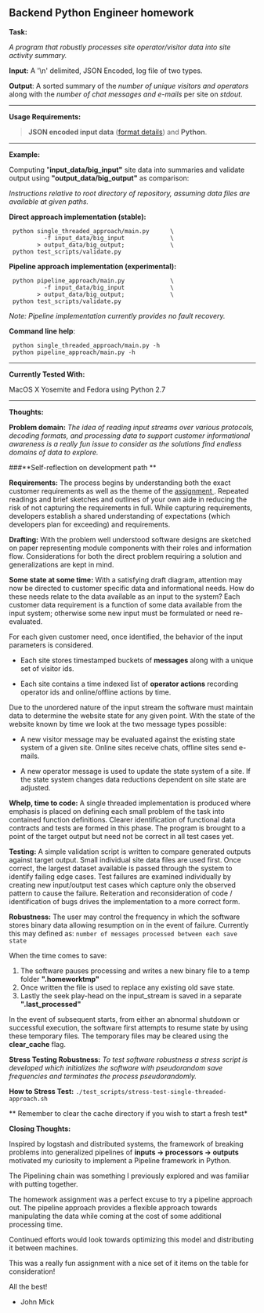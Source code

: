 Backend Python Engineer homework
--------------------------------



**Task:** 

 *A program that robustly processes site operator/visitor data into site activity summary.*
  
  **Input:** A '\n' delimited, JSON Encoded, log file of two types.

 **Output**: A sorted summary of the *number of unique visitors and operators* along with the *number of chat messages and e-mails* per site
 on *stdout*.

----------
**Usage Requirements:** 

> **JSON encoded input data** ([format details](https://gist.github.com/jzellner/856fd143323f3cba4773)) and **Python**.


----------


**Example:**

Computing  "**input_data/big_input"** site data into summaries and validate output using **"output_data/big_output"** as comparison:

 
 *Instructions relative to root directory of repository, assuming data files are available at given paths.*
 
**Direct approach implementation (stable):**
 
     python single_threaded_approach/main.py      \
              -f input_data/big_input             \
            > output_data/big_output;             \
     python test_scripts/validate.py
 
 **Pipeline approach implementation (experimental):**
 
     python pipeline_approach/main.py             \
              -f input_data/big_input             \
            > output_data/big_output;             \
     python test_scripts/validate.py
 
 *Note: Pipeline implementation currently provides no fault recovery.*
 
 **Command line help**:
 
     python single_threaded_approach/main.py -h
     python pipeline_approach/main.py -h


----------

**Currently Tested With:** 

 MacOS X Yosemite and Fedora using Python 2.7 


----------
**Thoughts:**

 **Problem domain:**  *The idea of reading input streams over various protocols, decoding formats, and processing data to support customer informational awareness is a really fun issue to consider as the solutions find endless domains of data to explore.*
 
 ###**Self-reflection on development path ** 
 
 **Requirements:**
 The process begins by understanding both the exact customer requirements as well as the theme of the [assignment ](https://gist.github.com/jzellner/856fd143323f3cba4773).  Repeated readings and brief sketches and outlines of your own aide in reducing the risk of not capturing the requirements in full.  While capturing requirements, developers establish a shared understanding of expectations (which developers plan for exceeding) and requirements.
 
 **Drafting:**
 With the problem well understood software designs are sketched on paper representing module components with their roles and information flow.  Considerations for both the direct problem requiring a solution and generalizations are kept in mind.  

 **Some state at some time:**
With a satisfying draft diagram, attention may now be directed to customer specific data and informational needs.  How do these needs relate to the data available as an input to the system?  Each customer data requirement is a function of some data available from the input system; otherwise some new input must be formulated or need re-evaluated.  

 For each given customer need, once identified, the behavior of the input parameters is considered.

 - Each site stores timestamped buckets of **messages** along with a unique set of visitor ids.

 - Each site contains a time indexed list of **operator actions** recording operator ids and online/offline actions by time.
 
Due to the unordered nature of the input stream the software must maintain data to determine the website state for any given point.  With the state of the website known by time we look at the two message types possible:

 - A new visitor message may be evaluated against the existing state
   system of a given site.  Online sites receive chats, offline sites send e-mails.

 - A new operator message is used to update the state system of a site.  If the state system changes  data reductions dependent on site state are adjusted.

 **Whelp, time to code:**
 A single threaded implementation is produced where emphasis is placed on defining each small problem of the task into contained function definitions.  Clearer identification of functional data contracts and tests are formed in this phase.  The program is brought to a point of the target output but need not be correct in all test cases yet.
 
 **Testing:**
 A simple validation script is written to compare generated outputs against target output.  Small individual site data files are used first.  Once correct, the largest dataset available is passed through the system to identify failing edge cases.  Test failures are examined individually by creating new input/output test cases which capture only the observed pattern to cause the failure.  Reiteration and reconsideration of code / identification of bugs drives the implementation to a more correct form.
 
**Robustness:**
 The user may control the frequency in which the software stores binary data allowing resumption on in the event of failure.  Currently this may defined as:
 `number of messages processed between each save state`
 
 When the time comes to save:
  
  1. The software pauses processing and writes a new binary file to a temp folder **".homeworktmp"**
  2. Once written the file is used to replace any existing old save state.
  3. Lastly the seek play-head on the input_stream is saved in a separate **".last_processed"**
 
 In the event of subsequent starts, from either an abnormal shutdown or successful execution, the software first attempts to resume state by using these temporary files.
 The temporary files may be cleared using the **clear_cache** flag.
 
 **Stress Testing Robustness:**
 *To test software robustness a stress script is developed which initializes the software with pseudorandom save frequencies and terminates the process pseudorandomly.*

 **How to Stress Test:**
 `./test_scripts/stress-test-single-threaded-approach.sh`
 
 ** Remember to clear the cache directory if you wish to start a fresh test*

   **Closing Thoughts:**
   

 Inspired by logstash and distributed systems, the framework of breaking problems into generalized pipelines of **inputs -> processors -> outputs** motivated my curiosity to implement a Pipeline framework in Python.
 
 The Pipelining chain was something I previously explored and was familiar with putting together.

 The homework assignment was a perfect excuse to try a pipeline approach out.  The pipeline approach provides a flexible approach towards manipulating the data while coming at the cost of some additional processing time.  

 Continued efforts would look towards optimizing this model and distributing it between machines.  
 
 This was a really fun assignment with a nice set of it items on the table for consideration!  
 
 All the best!
   - John Mick
